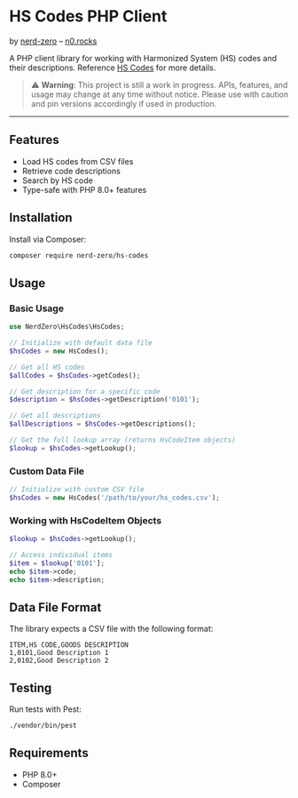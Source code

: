 # HS Codes PHP Client

by [nerd-zero](https://packages.n0.rocks) – [n0.rocks](https://n0.rocks)

A PHP client library for working with Harmonized System (HS) codes and their descriptions. Reference [HS Codes](https://www.trade.gov/harmonized-system-hs-codes) for more details.

> ⚠️ **Warning**: This project is still a work in progress. APIs, features, and usage may change at any time without notice. Please use with caution and pin versions accordingly if used in production.

---

## Features

- Load HS codes from CSV files
- Retrieve code descriptions
- Search by HS code
- Type-safe with PHP 8.0+ features

## Installation

Install via Composer:

```bash
composer require nerd-zero/hs-codes
```

## Usage

### Basic Usage

```php
use NerdZero\HsCodes\HsCodes;

// Initialize with default data file
$hsCodes = new HsCodes();

// Get all HS codes
$allCodes = $hsCodes->getCodes();

// Get description for a specific code
$description = $hsCodes->getDescription('0101');

// Get all descriptions
$allDescriptions = $hsCodes->getDescriptions();

// Get the full lookup array (returns HsCodeItem objects)
$lookup = $hsCodes->getLookup();
```

### Custom Data File

```php
// Initialize with custom CSV file
$hsCodes = new HsCodes('/path/to/your/hs_codes.csv');
```

### Working with HsCodeItem Objects

```php
$lookup = $hsCodes->getLookup();

// Access individual items
$item = $lookup['0101'];
echo $item->code;
echo $item->description;
```

## Data File Format

The library expects a CSV file with the following format:
```
ITEM,HS CODE,GOODS DESCRIPTION
1,0101,Good Description 1
2,0102,Good Description 2
```

## Testing

Run tests with Pest:

```bash
./vendor/bin/pest
```

## Requirements

- PHP 8.0+
- Composer